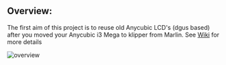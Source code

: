 Overview:
---
The first aim of this project is to reuse old Anycubic LCD's (dgus based) after you moved your Anycubic i3 Mega to klipper from Marlin.
See [Wiki](https://github.com/Ogurezzz/Moonraker-HMI/wiki) for more details

![overview](Pictures/overview.jpg)